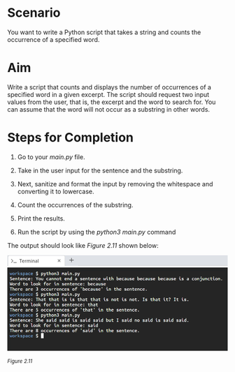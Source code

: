 # Scenario
You want to write a Python script that takes a string and counts the occurrence of a specified word. 

# Aim
Write a script that counts and displays the number of occurrences of a specified word in a given excerpt. The script should request two input values from the user, that is, the excerpt and the word to search for. You can assume that the word will not occur as a substring in other words.

# Steps for Completion
1. Go to your *main.py* file.

2. Take in the user input for the sentence and the substring.

3. Next, sanitize and format the input by removing the whitespace and converting it to lowercase.

4. Count the occurrences of the substring.

5. Print the results.

6. Run the script by using the *python3 main.py* command

The output should look like *Figure 2.11* shown below:

![PF1e_2-2C-figure-2.11.png](../assets/nvHYS96SuaOXrUXdxyMT.png)

<sup>*Figure 2.11*</sup>
